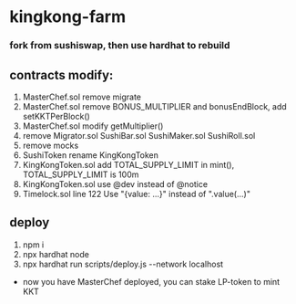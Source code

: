 # kingkong-farm
### fork from sushiswap, then use hardhat to rebuild
## contracts modify:
1. MasterChef.sol remove migrate
2. MasterChef.sol remove BONUS_MULTIPLIER and bonusEndBlock, add setKKTPerBlock()
3. MasterChef.sol modify getMultiplier()
4. remove Migrator.sol SushiBar.sol SushiMaker.sol SushiRoll.sol
5. remove mocks
6. SushiToken rename KingKongToken
7. KingKongToken.sol add TOTAL_SUPPLY_LIMIT in mint(), TOTAL_SUPPLY_LIMIT is 100m
8. KingKongToken.sol use @dev instead of @notice
9. Timelock.sol line 122 Use "{value: ...}" instead of ".value(...)"

## deploy
1. npm i
2. npx hardhat node
3. npx hardhat run scripts/deploy.js --network localhost
- now you have MasterChef deployed, you can stake LP-token to mint KKT

